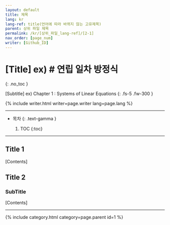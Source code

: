 ```yaml
---
layout: default
title: 제목
lang: kr
lang-ref: title(언어에 따라 바뀌지 않는 고유제목)
parent: 상위 파일 제목
permalink: /kr/[상위_파일_lang-ref]/[2-1]
nav_order: [page_num]
writer: [Github_ID]
---
```


# [Title] ex) # 연립 일차 방정식
{: .no_toc }

[Subtitle] ex) Chapter 1 : Systems of Linear Equations
{: .fs-5 .fw-300 }


{% include writer.html writer=page.writer lang=page.lang %}

---

- 목차
    {: .text-gamma }

    1. TOC
    {:toc}

---

## Title 1

[Contents]

## Title 2

### SubTitle

[Contents]

---
<!-- id = [page_num] -->
{% include category.html category=page.parent id=1 %}

```